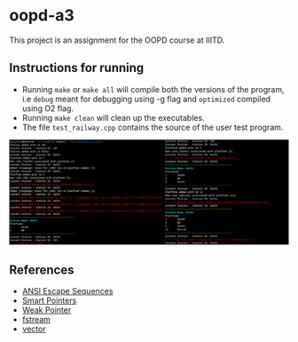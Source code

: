 # oopd-a3

This project is an assignment for the OOPD course at IIITD.

## Instructions for running
- Running `make` or `make all` will compile both the versions of the program, i.e `debug` meant for debugging using -g flag and `optimized` compiled using O2 flag.
- Running `make clean` will clean up the executables.
- The file `test_railway.cpp` contains the source of the user test program.

![images/g8.png](images/g8.png)
## References

- [ANSI Escape Sequences](https://prirai.github.io/blogs/ansi-esc/)
- [Smart Pointers](https://en.cppreference.com/book/intro/smart_pointers)
- [Weak Pointer](https://en.cppreference.com/w/cpp/memory/weak_ptr )
- [fstream](https://cplusplus.com/reference/fstream/fstream)
- [vector](https://cplusplus.com/reference/vector/vector)

